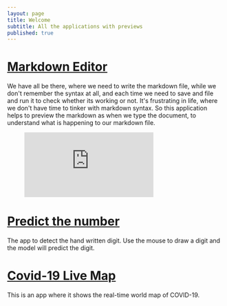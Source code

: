 ```yaml
---
layout: page
title: Welcome
subtitle: All the applications with previews
published: true
---
```


# [Markdown Editor](https://nikku1234.github.io/Markdown-Editor/)

We have all be there, where we need to write the markdown file, while we don't remember the syntax at all, and each time we need to save and file and run it to check whether its working or not. It's frustrating in life, where we don't have time to tinker with markdown syntax. So this application helps to preview the markdown as when we type the document, to understand what is happening to our markdown file.

<figure><embed src="https://wakatime.com/share/@nikku1234/4ee56590-40fe-441a-a8e7-43a998191ce5.svg"></embed></figure>

# [Predict the number](https://nikku1234.github.io/predict-numbers/)
The app to detect the hand written digit. Use the mouse to draw a digit and the model will predict the digit.

# [Covid-19 Live Map](https://nikku1234-corona.netlify.app)

This is an app where it shows the real-time world map of COVID-19.
